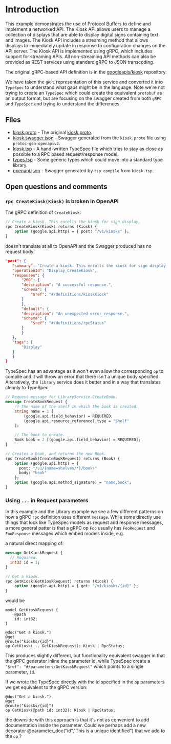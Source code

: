 # Introduction

This example demonstrates the use of Protocol Buffers to define and implement a networked API. The Kiosk API allows users to manage a collection of displays that are able to display digital signs containing text and images. The Kiosk API includes a streaming method that allows displays to immediately update in response to configuration changes on the API server. The Kiosk API is implemented using gRPC, which includes support for streaming APIs. All non-streaming API methods can also be provided as REST services using standard gRPC to JSON transcoding.

The original gRPC-based API definition is in the [googleapis/kiosk](https://github.com/googleapis/kiosk/) repository.

We have taken the `gRPC` representation of this service and converted it into `TypeSpec` to understand what gaps might be in the language. Note we're not trying to create an `TypeSpec` which could create the equivalent `protobuf` as an output format, but are focusing on the swagger created from both `gRPC` and `TypeSpec` and trying to understand the differences.

## Files

- [kiosk.proto](kiosk.proto) - The original [kiosk.proto](https://github.com/googleapis/kiosk/blob/master/protos/kiosk.proto).
- [kiosk.swagger.json](kiosk.swagger.json) - Swagger generated from the `kiosk.proto` file using `protoc-gen-openapiv2`.
- [kiosk.tsp](kiosk.tsp) - A hand-written TypeSpec file which tries to stay as close as possible to a RPC based request/response model.
- [types.tsp](types.tsp) - Some generic types which could move into a standard type library.
- [openapi.json](openapi.json) - Swagger generated by `tsp compile` from `kiosk.tsp`.

## Open questions and comments

### `rpc CreateKiosk(Kiosk)` is broken in OpenAPI

The gRPC definition of `CreateKiosk`:

```protobuf
// Create a kiosk. This enrolls the kiosk for sign display.
rpc CreateKiosk(Kiosk) returns (Kiosk) {
    option (google.api.http) = { post: "/v1/kiosks" };
}
```

doesn't translate at all to OpenAPI and the Swagger produced has no request body:

```json
"post": {
   "summary": "Create a kiosk. This enrolls the kiosk for sign display.",
   "operationId": "Display_CreateKiosk",
   "responses": {
       "200": {
       "description": "A successful response.",
       "schema": {
           "$ref": "#/definitions/kioskKiosk"
       }
       },
       "default": {
       "description": "An unexpected error response.",
       "schema": {
           "$ref": "#/definitions/rpcStatus"
       }
       }
   },
   "tags": [
       "Display"
   ]
   }
}
```

TypeSpec has an advantage as it won't even allow the corresponding `op` to compile and it will throw an error that there isn't a unique body specified. Alteratively, the `library` service does it better and in a way that translates cleanly to TypeSpec:

```protobuf
// Request message for LibraryService.CreateBook.
message CreateBookRequest {
    // The name of the shelf in which the book is created.
    string name = 1 [
        (google.api.field_behavior) = REQUIRED,
        (google.api.resource_reference).type = "Shelf"
    ];

    // The book to create.
    Book book = 2 [(google.api.field_behavior) = REQUIRED];
}

// Creates a book, and returns the new Book.
rpc CreateBook(CreateBookRequest) returns (Book) {
    option (google.api.http) = {
      post: "/v1/{name=shelves/*}/books"
      body: "book"
    };
    option (google.api.method_signature) = "name,book";
}
```

### Using `...` in Request parameters

In this example and the Library example we see a few different patterns on how a gRPC `rpc` definition uses different `message`. While some directly use things that look like TypeSpec models as request and response messages, a more general patter is that a gRPC op `Foo` usually has `FooRequest` and `FooResponse` messages which embed models inside, e.g.

a natural direct mapping of:

```protobuf
message GetKioskRequest {
  // Required.
  int32 id = 1;
}

// Get a kiosk.
rpc GetKiosk(GetKioskRequest) returns (Kiosk) {
    option (google.api.http) = { get: "/v1/kiosks/{id}" };
}
```

would be

```
model GetKioskRequest {
    @path
    id: int32;
}

@doc("Get a kiosk.")
@get
@route("kiosks/{id}")
op GetKiosk(... GetKioskRequest): Kiosk | RpcStatus;
```

This produces slightly different, but functionality equivalent swagger in that the gRPC generator inline the parameter id, while TypeSpec create a `"$ref": "#/parameters/GetKioskRequest"` which points to a single parameter, `id`.

If we wrote the TypeSpec directly with the id specified in the `op` parameters we get equivalent to the gRPC version:

```
@doc("Get a kiosk.")
@get
@route("kiosks/{id}")
op GetKiosk(@path id: int32): Kiosk | RpcStatus;
```

the downside with this approach is that it's not as convenient to add documentation inside the parameter. Could we perhaps add a new decorator @parameter_doc("id","This is a unique identified") that we add to the `op` ?
